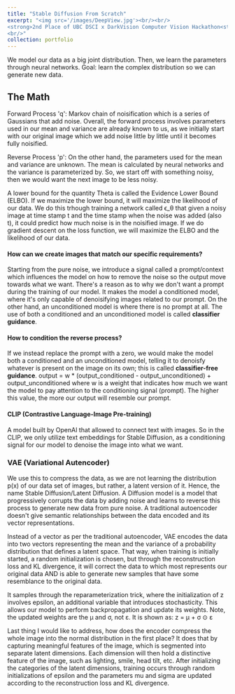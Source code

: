 ```yaml
---
title: "Stable Diffusion From Scratch"
excerpt: "<img src='/images/DeepView.jpg'><br/><br/>
<strong>2nd Place of UBC DSCI x DarkVision Computer Vision Hackathon<strong>
<br/>"
collection: portfolio
---
```


We model our data as a big joint distribution. Then, we learn the parameters through neural networks. Goal: learn the complex distribution so we can generate new data.

## The Math
Forward Process 'q': Markov chain of noisification which is a series of Gaussians that add noise. Overall, the forward process involves parameters used in our mean and variance are already known to us, as we initially start with our original image which we add noise little by little until it becomes fully noisified.

Reverse Process 'p': On the other hand, the parameters used for the mean and variance are unknown. The mean is calculated by neural networks and the variance is parameterized by. So, we start off with something noisy, then we would want the next image to be less noisy.

A lower bound for the quantity Theta is called the Evidence Lower Bound (ELBO). If we maximize the lower bound, it will maximize the likelihood of our data. We do this trhough training a network called ϵ_θ that given a noisy image at time stamp t and the time stamp when the noise was added (also t), it could predict how much noise is in the noisified image. If we do gradient descent on the loss function, we will maximize the ELBO and the likelihood of our data.

#### How can we create images that match our specific requirements?
Starting from the pure noise, we introduce a signal called a prompt/context which influences the model on how to remove the noise so the output move towards what we want. There's a reason as to why we don't want a prompt during the training of our model. It makes the model a conditioned model, where it's only capable of denoisifying images related to our prompt. On the other hand, an unconditioned model is where there is no prompt at all. The use of both a conditioned and an unconditioned model is called **classifier guidance**.

#### How to condition the reverse process?
If we instead replace the prompt with a zero, we would make the model both a conditioned and an unconditioned model, telling it to denoisfy whatever is present on the image on its own; this is called **classifier-free guidance**.
output = w * (output_conditioned - output_unconditioned) + output_unconditioned
where w is a weight that indicates how much we want the model to pay attention to the conditioning signal (prompt). The higher this value, the more our output will resemble our prompt.

#### CLIP (Contrastive Language-Image Pre-training)
A model built by OpenAI that allowed to connect text with images. So in the CLIP, we only utilize text embeddings for Stable Diffusion, as a conditioning signal for our model to denoise the image into what we want.

### VAE (Variational Autencoder)
We use this to compress the data, as we are not learning the distribution p(x) of our data set of images, but rather, a latent version of it. Hence, the name Stable Diffusion/Latent Diffusion. A Diffusion model is a model that progressively corrupts the data by adding noise and learns to reverse this process to generate new data from pure noise. A traditional autoencoder doesn't give semantic relationships between the data encoded and its vector representations.

Instead of a vector as per the traditional autoencoder, VAE encodes the data into two vectors representing the mean and the variance of a probability distribution that defines a latent space. That way, when training is initially started, a random initialization is chosen, but through the reconstruction loss and KL divergence, it will correct the data to which most represents our original data AND is able to generate new samples that have some resemblance to the original data.

It samples through the reparameterization trick, where the initialization of z involves epsilon, an additional variable that introduces stochasticity. This allows our model to perform backpropagation and update its weights. Note, the updated weights are the μ and σ, not ε. It is shown as:
z = μ + σ ⊙ ε

Last thing I would like to address, how does the encoder compress the whole image into the normal distribution in the first place?
It does that by capturing meaningful features of the image, which is segmented into separate latent dimensions. Each dimension will then hold a distinctive feature of the image, such as lighting, smile, head tilt, etc. After initializing the categories of the latent dimensions, training occurs through random initializations of epsilon and the parameters mu and sigma are updated according to the reconstruction loss and KL divergence.
